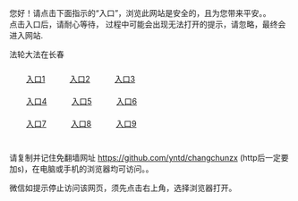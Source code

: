 您好！请点击下面指示的“入口”，浏览此网站是安全的，且为您带来平安。。 <br/>
点击入口后，请耐心等待， 过程中可能会出现无法打开的提示，请忽略，最终会进入网站. </br>

法轮大法在长春<br/>
<div style="padding:10px"><a style="margin:20px" target="_blank" href="https://dztbw2zb2hl6f.cloudfront.net/2Qpsp?hcsejeb" id="ccLink1" rel="nofollow">入口1</a> <a target="_blank" style="margin:20px" href="https://d2izgax2qy7uvd.cloudfront.net/2Qpsp?nawbdu" id="ccLink2" rel="nofollow">入口2</a> <a style="margin:20px" target="_blank" href="https://d1dxtsxcab2cea.cloudfront.net/2Qpsp?ezymzlny" id="ccLink3" rel="nofollow">入口3</a></div>

<div style="padding:10px" ><a style="margin:20px" target="_blank" href="https://dztbw2zb2hl6f.cloudfront.net/2Qpsp?hcsejeb" id="ccLink4" rel="nofollow">入口4</a> <a style="margin:20px" href="https://d2izgax2qy7uvd.cloudfront.net/2Qpsp?nawbdu" target="_blank" id="ccLink5" rel="nofollow">入口5</a> <a style="margin:20px" href="https://d1dxtsxcab2cea.cloudfront.net/2Qpsp?ezymzlny" target="_blank" id="ccLink6" rel="nofollow">入口6</a></div>

<div style="padding:10px"><a style="margin:20px" target="_blank" href="https://dztbw2zb2hl6f.cloudfront.net/2Qpsp?hcsejeb" id="ccLink7" rel="nofollow">入口7</a> <a style="margin:20px" href="https://d2izgax2qy7uvd.cloudfront.net/2Qpsp?nawbdu" target="_blank" id="ccLink8" rel="nofollow">入口8</a> <a style="margin:20px" target="_blank" href="https://d1dxtsxcab2cea.cloudfront.net/2Qpsp?ezymzlny" id="ccLink9" rel="nofollow">入口9</a></div>

<br/>



请复制并记住免翻墙网址 https://github.com/yntd/changchunzx (http后一定要加s)，在电脑或手机的浏览器均可访问。。<br/>

微信如提示停止访问该网页，须先点击右上角，选择浏览器打开。
